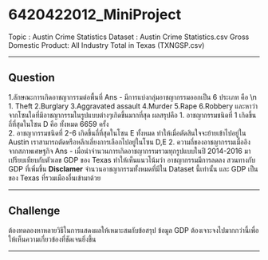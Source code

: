 # 6420422012_MiniProject
Topic : Austin Crime Statistics
Dataset : Austin Crime Statistics.csv
               Gross Domestic Product: All Industry Total in Texas (TXNGSP.csv)
***
## Question
1.ลักษณะการเกิดอาชญากรรมต่อพื้นที่
Ans  - มีการแบ่งกลุ่มอาชญากรรมออกเป็น 6 ประเภท คือ \n
	  1. Theft
	  2.Burglary
	  3.Aggravated assault
	  4.Murder
	  5.Rape
	  6.Robbery
	และหาว่าจากโซนใดที่มีอาชญากรรมในรูปแบบต่างๆเกิดขึ้นมากที่สุด
	ผลสรุปคือ 
	1. อาชญากรรมชนิดที่ 1 เกิดขึ้นถี่ที่สุดในโซน D คือ ทั้งหมด 6659 ครั้ง  
	2. อาชญากรรมชนิดที่ 2-6 เกิดขึ้นถี่ที่สุดในโซน E ทั้งหมด 
	ทำให้เมื่อตัดสินใจจะย้ายเข้าไปอยู่ใน Austin เราสามารถตัดหรือหลีกเลี่ยงการเลือกไปอยู่ในโซน D,E
2. ความถี่ของอาชญากรรมเมื่ออิงจากสภาพเศษฐกิจ
Ans - เมื่อนำจำนวนการเกิดอาชญากรรมรวมทุกรูปแบบในปี 2014-2016 มาเปรียบเทียบกับตัวเลข GDP ของ Texas ทำให้เห็นแนวโน้มว่า อาชญากรรมมีการลดลง สวนทางกับ GDP ที่เพิ่มขึ้น 
**Disclamer** จำนวนอาชญากรรมทั้งหมดที่มีใน Dataset นี้เท่านั้น และ GDP เป็นของ Texas ที่รวมเมืองอื่นเข้ามาด้วย

***
## Challenge 
ต้องทดลองหาหลายวิธีในการแสดงผลให้เหมาะสมกับข้อสรุป
ข้อมูล GDP ต้องเจาะจงไปมากกว่านี้เพื่อให้เห็นความเกี่ยวข้องที่ชัดเจนยิ่งขึ้น

***
